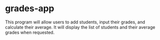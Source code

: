 # grades-app
This program will allow users to add students, input their grades, and calculate their average. It will display the list of students and their average grades when requested.
